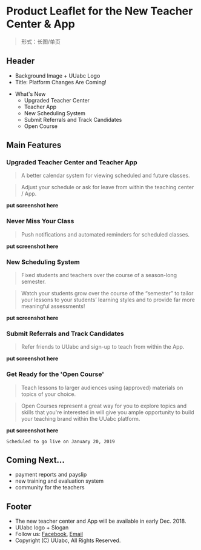 # Product Leaflet for the New Teacher Center & App

<link rel="stylesheet" type="text/css" href="https://yanwei.github.io/auto-number-title.css" />

> 形式：长图/单页

## Header

* Background Image + UUabc Logo
* Title: Platform Changes Are Coming!
<!-- * Slogan: **`UUabc, there is always a 'U' in 'US'`** -->
* What's New
  * Upgraded Teacher Center
  * Teacher App
  * New Scheduling System
  * Submit Referrals and Track Candidates
  * Open Course

## Main Features

### Upgraded Teacher Center and Teacher App

> A better calendar system for viewing scheduled and future classes.

> Adjust your schedule or ask for leave from within the teaching center / App.

**put screenshot here**

<!-- ![teacher-center-homepage](teacher-center-homepage.png) -->

### Never Miss Your Class

> Push notifications and automated reminders for scheduled classes.

**put screenshot here**

<!-- ![teacher-app-message](teacher-app-message.png) -->

### New Scheduling System

> Fixed students and teachers over the course of a season-long semester.

> Watch your students grow over the course of the “semester” to tailor your lessons to your students’ learning styles and to provide far more meaningful assessments!

**put screenshot here**

<!-- ![teacher-app-course](teacher-app-course.png) -->
<!-- ![teacher-app-feedback](teacher-app-feedback.png) -->

### Submit Referrals and Track Candidates

> Refer friends to UUabc and sign-up to teach from within the App.

**put screenshot here**

<!-- ![teacher-app-referral](teacher-app-referral.png) -->

### Get Ready for the 'Open Course'

> Teach lessons to larger audiences using (approved) materials on topics of your choice.

> Open Courses represent a great way for you to explore topics and skills that you're interested in will give you ample opportunity to build your teaching brand within the UUabc platform.

**put screenshot here**

`Scheduled to go live on January 20, 2019`

<!-- ![student-open-course](student-open-course.png) -->

## Coming Next...

* payment reports and payslip
* new training and evaluation system
* community for the teachers

## Footer

* The new teacher center and App will be available in early Dec. 2018.
* UUabc logo + Slogan
* Follow us: [Facebook](https://www.facebook.com/groups/official.site.uuabc), [Email](mailto:teacher.fm@uuabc.com>)
* Copyright (C) UUabc, All Rights Reserved.